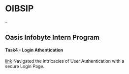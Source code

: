 <h1>OIBSIP</h1> - <h2>Oasis Infobyte Intern Program</h2>

<h4>Task4 - Login Athentication </h4>
<a href="https://github.com/Sanjaivels/oibsip_task4/tree/main/task%204">link</a>
Navigated the intricacies of User Authentication with a secure Login Page.

